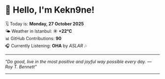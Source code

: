 # 👋 Hello, I'm Kekn9ne!

🗓️ Today is: **Monday, 27 October 2025**  
🌤️ Weather in Istanbul: **☀️   +22°C**  
📊 GitHub Contributions: **90**  
🎧 Currently Listening: **OHA** by *ASLAR* 🎶

---

_"Do good, live in the most positive and joyful way possible every day. — *Roy T. Bennett*"_

---
